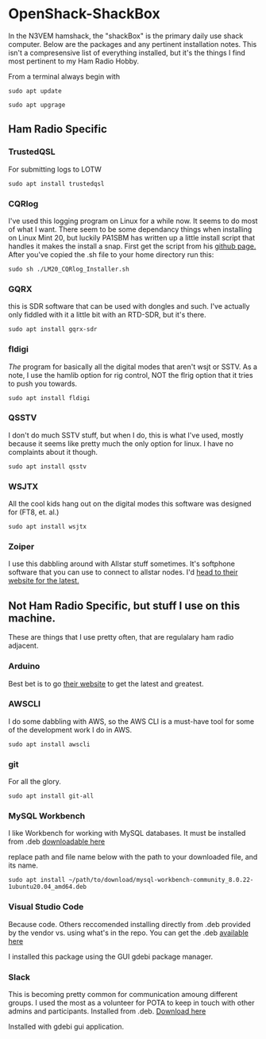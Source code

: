 # OpenShack-ShackBox

In the N3VEM hamshack, the "shackBox" is the primary daily use shack computer.  Below are the packages and any pertinent installation notes. This isn't a compresensive list of everything installed, but it's the things I find most pertinent to my Ham Radio Hobby.


From a terminal always begin with
```
sudo apt update

sudo apt upgrage
```
## Ham Radio Specific

### TrustedQSL
For submitting logs to LOTW
```
sudo apt install trustedqsl
```

### CQRlog
I've used this logging program on Linux for a while now.  It seems to do most of what I want. There seem to be some dependancy things when installing on Linux Mint 20, but luckily PA1SBM has written up a little install script that handles it makes the install a snap.  First get the script from his [github page.](https://github.com/pa1sbm/LM20_CQRlog_Installer) After you've copied the .sh file to your home directory run this:
```
sudo sh ./LM20_CQRlog_Installer.sh
```
### GQRX
this is SDR software that can be used with dongles and such.  I've actually only fiddled with it a little bit with an RTD-SDR, but it's there.
```
sudo apt install gqrx-sdr
```

### fldigi
*The* program for basically all the digital modes that aren't wsjt or SSTV.
As a note, I use the hamlib option for rig control, NOT the flrig option that it tries to push you towards.
```
sudo apt install fldigi
```

### QSSTV
I don't do much SSTV stuff, but when I do, this is what I've used, mostly because it seems like pretty much the only option for linux.  I have no complaints about it though.
```
sudo apt install qsstv
```

### WSJTX
All the cool kids hang out on the digital modes this software was designed for (FT8, et. al.)
```
sudo apt install wsjtx
```

### Zoiper
I use this dabbling around with Allstar stuff sometimes.  It's softphone software that you can use to connect to allstar nodes.
I'd [head to their website for the latest.](https://www.zoiper.com/en/voip-softphone/download/current#linux)

## Not Ham Radio Specific, but stuff I use on this machine.
These are things that I use pretty often, that are regulalary ham radio adjacent.

### Arduino
Best bet is to go [their website](https://www.arduino.cc/) to get the latest and greatest.

### AWSCLI
I do some dabbling with AWS, so the AWS CLI is a must-have tool for some of the development work I do in AWS.
```
sudo apt install awscli
```

### git
For all the glory.
```
sudo apt install git-all
```

### MySQL Workbench
I like Workbench for working with MySQL databases.  It must be installed from .deb [downloadable here](https://dev.mysql.com/downloads/workbench/)

replace path and file name below with the path to your downloaded file, and its name.
```
sudo apt install ~/path/to/download/mysql-workbench-community_8.0.22-1ubuntu20.04_amd64.deb
```

### Visual Studio Code
Because code.  Others reccomended installing directly from .deb provided by the vendor vs. using what's in the repo.
You can get the .deb [available here](https://code.visualstudio.com/)

I installed this package using the GUI gdebi package manager.

### Slack
This is becoming pretty common for communication amoung different groups.  I used the most as a volunteer for POTA to keep in touch with other admins and participants.
Installed from .deb.  [Download here](https://slack.com/downloads/linux)

Installed with gdebi gui application.
